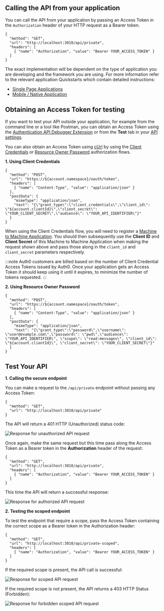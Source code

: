 ## Calling the API from your application

You can call the API from your application by passing an Access Token in the `Authorization` header of your HTTP request as a Bearer token.

```har
{
  "method": "GET",
  "url": "http://localhost:3010/api/private",
  "headers": [
    { "name": "Authorization", "value": "Bearer YOUR_ACCESS_TOKEN" }
  ]
}
```

The exact implementation will be dependent on the type of application you are developing and the framework you are using. For more information refer to the relevant application Quickstarts which contain detailed instructions:

* [Single Page Applications](/quickstart/spa)
* [Mobile / Native Application](/quickstart/native)

## Obtaining an Access Token for testing

If you want to test your API outside your application, for example from the command line or a tool like Postman, you can obtain an Access Token using the [Authentication API Debugger Extension](/extensions/authentication-api-debugger) or from the **Test** tab in your [API settings](${manage_url}/#/apis).

You can also obtain an Access Token using [cUrl](https://curl.haxx.se/) by using the [Client Credentials](/api/authentication#client-credentials) or [Resource Owner Password](api/authentication#resource-owner-password) authorization flows.

**1. Using Client Credentials**


```har
{
  "method": "POST",
  "url": "https://${account.namespace}/oauth/token",
  "headers": [
    { "name": "Content-Type", "value": "application/json" }
  ],
  "postData": {
    "mimeType": "application/json",
    "text": "{\"grant_type\":\"client_credentials\",\"client_id\": \"${account.clientId}\",\"client_secret\": \"YOUR_CLIENT_SECRET\",\"audience\": \"YOUR_API_IDENTIFIER\"}"
  }
}
```

When using the Client Credentials flow, you will need to register a [Machine to Machine Application](/applications). You should then subsequently use the **Client ID** and **Client Secret** of this Machine to Machine Application when making the request shown above and pass those along in the `client_id` and `client_secret` parameters respectively.

:::note
Auth0 customers are billed based on the number of Client Credential Access Tokens issued by Auth0. Once your application gets an Access Token it should keep using it until it expires, to minimize the number of tokens requested.
:::

**2. Using Resource Owner Password**

```har
{
  "method": "POST",
  "url": "https://${account.namespace}/oauth/token",
  "headers": [
    { "name": "Content-Type", "value": "application/json" }
  ],
  "postData": {
    "mimeType": "application/json",
    "text": "{\"grant_type\":\"password\",\"username\": \"user@example.com\",\"password\": \"pwd\",\"audience\": \"YOUR_API_IDENTIFIER\", \"scope\": \"read:messages\", \"client_id\": \"${account.clientId}\", \"client_secret\": \"YOUR_CLIENT_SECRET\"}"
  }
}
```

## Test Your API 

**1. Calling the secure endpoint**

You can make a request to the `/api/private` endpoint without passing any Access Token:

```har
{
  "method": "GET",
  "url": "http://localhost:3010/api/private"
}
```

The API will return a 401 HTTP (Unauthorized) status code:

![Response for unauthorized API request](/media/articles/server-apis/using/private-unauthorized.png)

Once again, make the same request but this time pass along the Access Token as a Bearer token in the **Authorization** header of the request:

```har
{
  "method": "GET",
  "url": "http://localhost:3010/api/private",
  "headers": [
    { "name": "Authorization", "value": "Bearer YOUR_ACCESS_TOKEN" }
  ]
}
```

This time the API will return a successful response:

![Response for authorized API request](/media/articles/server-apis/using/private.png)

**2. Testing the scoped endpoint**

To test the endpoint that require a scope, pass the Access Token containing the correct scope as a Bearer token in the Authorization header:

```har
{
  "method": "GET",
  "url": "http://localhost:3010/api/private-scoped",
  "headers": [
    { "name": "Authorization", "value": "Bearer YOUR_ACCESS_TOKEN" }
  ]
}
```

If the required scope is present, the API call is successful:

![Response for scoped API request](/media/articles/server-apis/using/private-scoped.png)

If the required scope is not present, the API returns a 403 HTTP Status (Forbidden):

![Response for forbidden scoped API request](/media/articles/server-apis/using/private-scoped-forbidden.png)
